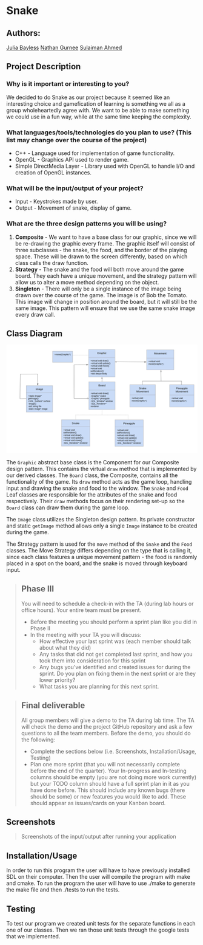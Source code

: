 # Snake
 ## Authors:
 [Julia Bayless](https://github.com/jbayl006)
 [Nathan Gurnee](https://github.com/nathangurnee)
 [Sulaiman Ahmed](https://github.com/sulaiman-ahmed)
 
## Project Description
### Why is it important or interesting to you?
  We decided to do Snake as our project because it seemed like an interesting choice and gamefication of learning is something we all as a group wholeheartedly agree with. We want to be able to make something we could use in a fun way,  while at the same time keeping the complexity.
 ### What languages/tools/technologies do you plan to use? (This list may change over the course of the project)
 * C++ - Language used for implementation of game functionality.
 * OpenGL - Graphics API used to render game.
 * Simple DirectMedia Layer - Library used with OpenGL to handle I/O and creation of OpenGL instances.
 ### What will be the input/output of your project?
 * Input - Keystrokes made by user.
 * Output - Movement of snake, display of game.
 ### What are the three design patterns you will be using?
 1. **Composite** - We want to have a base class for our graphic, since we will be re-drawing the graphic every frame. The graphic itself will consist of three subclasses - the snake, the food, and the border of the playing space. These will be drawn to the screen differently, based on which class calls the draw function.
 2. **Strategy** - The snake and the food will both move around the game board. They each have a unique movement, and the strategy pattern will allow us to alter a move method depending on the object.
 3. **Singleton** - There will only be a single instance of the image being drawn over the course of the game. The image is of Bob the Tomato. This image will change in position around the board, but it will still be the same image. This pattern will ensure that we use the same snake image every draw call.

## Class Diagram
 ![Class Diagram](class-diagram.png)
 
The `Graphic` abstract base class is the Component for our Composite design pattern. This contains the virtual `draw` method that is implemented by our derived classes. The `Board` class, the Composite, contains all the functionality of the game. Its `draw` method acts as the game loop, handling input and drawing the snake and food to the window. The `Snake` and `Food` Leaf classes are responsible for the attributes of the snake and food respectively. Their `draw` methods focus on their rendering set-up so the `Board` class can draw them during the game loop.

The `Image` class utilizes the Singleton design pattern. Its private constructor and static `getImage` method allows only a single `Image` instance to be created during the game.

The Strategy pattern is used for the `move` method of the `Snake` and the `Food` classes. The Move Strategy differs depending on the type that is calling it, since each class features a unique movement pattern - the food is randomly placed in a spot on the board, and the snake is moved through keyboard input.  
 
 > ## Phase III
 > You will need to schedule a check-in with the TA (during lab hours or office hours). Your entire team must be present. 
 > * Before the meeting you should perform a sprint plan like you did in Phase II
 > * In the meeting with your TA you will discuss: 
 >   - How effective your last sprint was (each member should talk about what they did)
 >   - Any tasks that did not get completed last sprint, and how you took them into consideration for this sprint
 >   - Any bugs you've identified and created issues for during the sprint. Do you plan on fixing them in the next sprint or are they lower priority?
 >   - What tasks you are planning for this next sprint.

 > ## Final deliverable
 > All group members will give a demo to the TA during lab time. The TA will check the demo and the project GitHub repository and ask a few questions to all the team members. 
 > Before the demo, you should do the following:
 > * Complete the sections below (i.e. Screenshots, Installation/Usage, Testing)
 > * Plan one more sprint (that you will not necessarily complete before the end of the quarter). Your In-progress and In-testing columns should be empty (you are not doing more work currently) but your TODO column should have a full sprint plan in it as you have done before. This should include any known bugs (there should be some) or new features you would like to add. These should appear as issues/cards on your Kanban board. 
 ## Screenshots
 > Screenshots of the input/output after running your application
 ## Installation/Usage
 In order to run this program the user will have to have previously installed SDL on their computer. Then the user will compile the program with make and cmake. To run the program the user will have to use ./make to generate the make file and then ./tests to run the tests.
 ## Testing
 To test our program we created unit tests for the separate functions in each one of our classes. Then we ran those unit tests through the google tests that we implemented.
 
